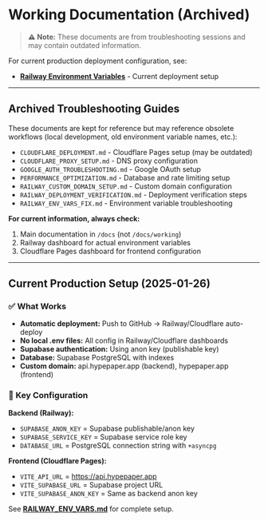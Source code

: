 # Working Documentation (Archived)

> **⚠️ Note:** These documents are from troubleshooting sessions and may contain outdated information.

For current production deployment configuration, see:
- **[Railway Environment Variables](../RAILWAY_ENV_VARS.md)** - Current deployment setup

---

## Archived Troubleshooting Guides

These documents are kept for reference but may reference obsolete workflows (local development, old environment variable names, etc.):

- `CLOUDFLARE_DEPLOYMENT.md` - Cloudflare Pages setup (may be outdated)
- `CLOUDFLARE_PROXY_SETUP.md` - DNS proxy configuration
- `GOOGLE_AUTH_TROUBLESHOOTING.md` - Google OAuth setup
- `PERFORMANCE_OPTIMIZATION.md` - Database and rate limiting setup
- `RAILWAY_CUSTOM_DOMAIN_SETUP.md` - Custom domain configuration
- `RAILWAY_DEPLOYMENT_VERIFICATION.md` - Deployment verification steps
- `RAILWAY_ENV_VARS_FIX.md` - Environment variable troubleshooting

**For current information, always check:**
1. Main documentation in `/docs` (not `/docs/working`)
2. Railway dashboard for actual environment variables
3. Cloudflare Pages dashboard for frontend configuration

---

## Current Production Setup (2025-01-26)

### ✅ What Works

- **Automatic deployment:** Push to GitHub → Railway/Cloudflare auto-deploy
- **No local .env files:** All config in Railway/Cloudflare dashboards
- **Supabase authentication:** Using anon key (publishable key)
- **Database:** Supabase PostgreSQL with indexes
- **Custom domain:** api.hypepaper.app (backend), hypepaper.app (frontend)

### 🔧 Key Configuration

**Backend (Railway):**
- `SUPABASE_ANON_KEY` = Supabase publishable/anon key
- `SUPABASE_SERVICE_KEY` = Supabase service role key
- `DATABASE_URL` = PostgreSQL connection string with `+asyncpg`

**Frontend (Cloudflare Pages):**
- `VITE_API_URL` = https://api.hypepaper.app
- `VITE_SUPABASE_URL` = Supabase project URL
- `VITE_SUPABASE_ANON_KEY` = Same as backend anon key

See **[RAILWAY_ENV_VARS.md](../RAILWAY_ENV_VARS.md)** for complete setup.
